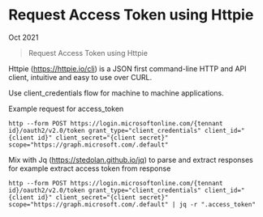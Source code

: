 # Request Access Token using Httpie

Oct 2021 

> Request Access Token using Httpie

Httpie (https://httpie.io/cli) is a JSON first command-line HTTP and API client, intuitive and easy to use over CURL.

Use client_credentials flow for machine to machine applications.

Example request for access_token

```
http --form POST https://login.microsoftonline.com/{tennant id}/oauth2/v2.0/token grant_type="client_credentials" client_id="{client id}" client_secret="{client secret}" scope="https://graph.microsoft.com/.default"
```

Mix with Jq (https://stedolan.github.io/jq) to parse and extract responses for example extract access token from response

```
http --form POST https://login.microsoftonline.com/{tennant id}/oauth2/v2.0/token grant_type="client_credentials" client_id="{client id}" client_secret="{client secret}" scope="https://graph.microsoft.com/.default" | jq -r ".access_token"
```





